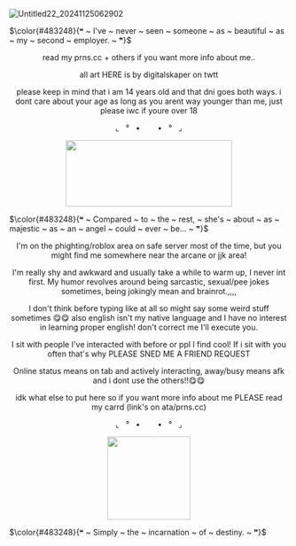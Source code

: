 ![Untitled22_20241125062902](https://github.com/user-attachments/assets/49b988a8-cd86-4702-ad71-495ac7506a0f)

 
  $\color{#483248}{❝ ~ I've ~ never ~ seen ~ someone ~ as ~ beautiful ~ as ~ my ~ second ~ employer. ~ ❞}$

 <p align="center">
 read my prns.cc + others if you want more info about me..
 </p>
<p align="center">
 all art HERE is by digitalskaper on twtt
</p>
<p align="center">
 please keep in mind that i am 14 years old and that dni goes both ways. i dont care about your age as long as you arent way younger than me, just please iwc if youre over 18
 <p align="center">
 ⌞‎ ‎ ‎ °‎ ‎ ‎ •‎ ‎ ‎ ‎ ‎ ‎ ‎ ‎ •‎ ‎ ‎ °‎ ‎ ‎ ⌟
 </p>

<p align="center">
  <img width="300" height="120" src="https://github.com/user-attachments/assets/24dfd20d-61cb-49a8-a574-29f4a31ee3da">
</p>

$\color{#483248}{❝ ~ Compared ~ to ~ the ~ rest, ~ she's ~ about ~ as ~ majestic ~ as ~ an ~ angel ~ could ~ ever ~ be... ~ ❞}$

<p align="center">
I'm on the phighting/roblox area on safe server most of the time, but you might find me somewhere near the arcane or jjk area!
</p>
<p align="center">
I'm really shy and awkward and usually take a while to warm up, I never int first. My humor revolves around being sarcastic, sexual/pee jokes sometimes, being jokingly mean and brainrot.,,,,
</p>
<p align="center">
I don't think before typing like at all so might say some weird stuff sometimes 😋😋 also english isn't my native language and I have no interest in learning proper english! don't correct me I'll execute you.
</p>
<p align="center">
I sit with people I've interacted with before or ppl I find cool! If i sit with you often that's why PLEASE SNED ME A FRIEND REQUEST
</p>
<p align="center">
Online status means on tab and actively interacting, away/busy means afk and i dont use the others!!😋😋
</p>
<p align="center">
idk what else to put here so if you want more info about me PLEASE read my carrd (link's on ata/prns.cc)
</p>

<p align="center">
 ⌞‎ ‎ ‎ °‎ ‎ ‎ •‎ ‎ ‎ ‎ ‎ ‎ ‎ ‎ •‎ ‎ ‎ °‎ ‎ ‎ ⌟
 </p>

<p align="center">
  <img width="150" height="150" src="https://github.com/user-attachments/assets/d7f38946-1922-4264-9e40-f0e1c079587a">
</p>

$\color{#483248}{❝ ~ Simply ~ the ~ incarnation ~ of ~ destiny. ~ ❞}$
